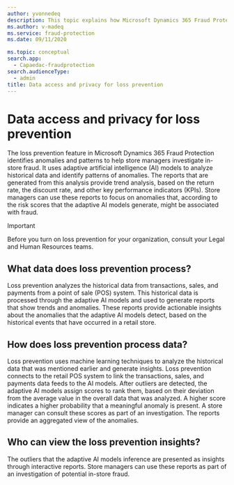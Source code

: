 ```yaml
---
author: yvonnedeq
description: This topic explains how Microsoft Dynamics 365 Fraud Protection identifies anomalies and patterns to help store managers investigate in-store fraud.
ms.author: v-madeq 
ms.service: fraud-protection
ms.date: 09/11/2020

ms.topic: conceptual
search.app: 
  - Capaedac-fraudprotection
search.audienceType:
  - admin
title: Data access and privacy for loss prevention
---
```


# Data access and privacy for loss prevention

The loss prevention feature in Microsoft Dynamics 365 Fraud Protection identifies anomalies and patterns to help store managers investigate in-store fraud. It uses adaptive artificial intelligence (AI) models to analyze historical data and identify patterns of anomalies. The reports that are generated from this analysis provide trend analysis, based on the return rate, the discount rate, and other key performance indicators (KPIs). Store managers can use these reports to focus on anomalies that, according to the risk scores that the adaptive AI models generate, might be associated with fraud.

> [!IMPORTANT]
> Before you turn on loss prevention for your organization, consult your Legal and Human Resources teams.

## What data does loss prevention process?

Loss prevention analyzes the historical data from transactions, sales, and payments from a point of sale (POS) system. This historical data is processed through the adaptive AI models and used to generate reports that show trends and anomalies. These reports provide actionable insights about the anomalies that the adaptive AI models detect, based on the historical events that have occurred in a retail store.

## How does loss prevention process data?

Loss prevention uses machine learning techniques to analyze the historical data that was mentioned earlier and generate insights. Loss prevention connects to the retail POS system to link the transactions, sales, and payments data feeds to the AI models. After outliers are detected, the adaptive AI models assign scores to rank them, based on their deviation from the average value in the overall data that was analyzed. A higher score indicates a higher probability that a meaningful anomaly is present. A store manager can consult these scores as part of an investigation. The reports provide an aggregated view of the anomalies.

## Who can view the loss prevention insights?

The outliers that the adaptive AI models inference are presented as insights through interactive reports. Store managers can use these reports as part of an investigation of potential in-store fraud.
